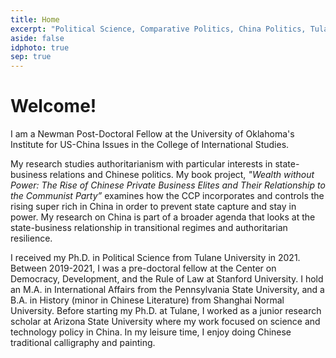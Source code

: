 ```yaml
---
title: Home
excerpt: "Political Science, Comparative Politics, China Politics, Tulane, PhD"
aside: false
idphoto: true
sep: true
---
```



# Welcome!

I am a Newman Post-Doctoral Fellow at the University of Oklahoma's Institute for US-China Issues in the College of International Studies. 

My research studies authoritarianism with particular interests in state-business relations and Chinese politics. My book project, *"Wealth without Power: The Rise of Chinese Private Business Elites and Their Relationship to the Communist Party”* examines how the CCP incorporates and controls the rising super rich in China in order to prevent state capture and stay in power. My research on China is part of a broader agenda that looks at the state-business relationship in transitional regimes and authoritarian resilience.

I received my Ph.D. in Political Science from Tulane University in 2021. Between 2019-2021, I was a pre-doctoral fellow at the Center on Democracy, Development, and the Rule of Law at Stanford University. I hold an M.A. in International Affairs from the Pennsylvania State University, and a B.A. in History (minor in Chinese Literature) from Shanghai Normal University. Before starting my Ph.D. at Tulane, I worked as a junior research scholar at Arizona State University where my work focused on science and technology policy in China. In my leisure time, I enjoy doing Chinese traditional calligraphy and painting. 

